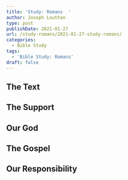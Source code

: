 ```yaml
---
title: 'Study: Romans  '
author: Joseph Louthan
type: post
publishDate: 2021-01-27
url: /study-romans/2021-01-27-study-romans/
categories:
  - Bible Study
tags:
  - 'Bible Study: Romans'
draft: false
---
```

## The Text

## The Support

## Our God

## The Gospel

## Our Responsibility

